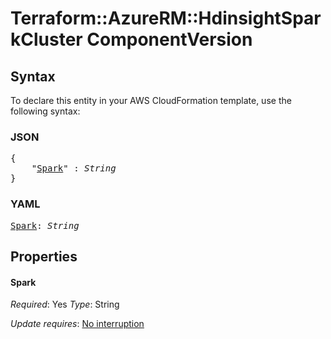 # Terraform::AzureRM::HdinsightSparkCluster ComponentVersion

## Syntax

To declare this entity in your AWS CloudFormation template, use the following syntax:

### JSON

<pre>
{
    "<a href="#spark" title="Spark">Spark</a>" : <i>String</i>
}
</pre>

### YAML

<pre>
<a href="#spark" title="Spark">Spark</a>: <i>String</i>
</pre>

## Properties

#### Spark

_Required_: Yes
_Type_: String

_Update requires_: [No interruption](https://docs.aws.amazon.com/AWSCloudFormation/latest/UserGuide/using-cfn-updating-stacks-update-behaviors.html#update-no-interrupt)

